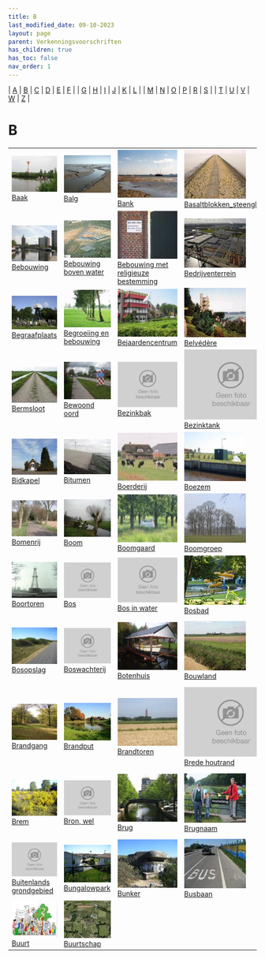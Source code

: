 ```yaml
---
title: B
last_modified_date: 09-10-2023
layout: page
parent: Verkenningsvoorschriften
has_children: true
has_toc: false
nav_order: 1
---
```


| [A](../A/A.html) | [B](../B/B.html) | [C](../C/C.html) | [D](../D/D.html) | [E](../E/E.html) | [F](../F/F.html) |
| [G](../G/G.html) | [H](../H/H.html) | [I](../I/I.html) | [J](../J/J.html) | [K](../K/K.html) | [L](../L/L.html) |
| [M](../M/M.html) | [N](../N/N.html) | [O](../O/O.html) | [P](../P/P.html) | [R](../R/R.html) | [S](../S/S.html) |
| [T](../T/T.html) | [U](../U/U.html) | [V](../V/V.html) | [W](../W/W.html) | [Z](../Z/Z.html) |

B
=

|     |     |     |     |     |
| --- | --- | --- | --- | --- |
| [![](Baak/vv_0071_125x100.jpg)](Baak/Baak.html)<br>[Baak](Baak/Baak.html)                                                                                                              | [![](Balg/balg_125x100.jpg)](Balg/Balg.html)<br>[Balg](Balg/Balg.html)                                                                                                                        | [![](Bank/bank_125x100.jpg)](Bank/Bank.html)<br>[Bank](Bank/Bank.html)                                                                                                                                                                                              | [![](Basaltblokken_steenglooiing/vv_0089_125x100.jpg)](Basaltblokken_steenglooiing/Basaltblokken_steenglooiing.html)<br>[Basaltblokken_steenglooiing](Basaltblokken_steenglooiing/Basaltblokken_steenglooiing.html) | [![](Bebouwd_gebied/vv_0619_125x100.jpg)](Bebouwd_gebied/Bebouwd_gebied.html)<br>[Bebouwd gebied](Bebouwd_gebied/Bebouwd_gebied.html)                                                  |
| [![](Bebouwing/vv_0184_125x100.jpg)](Bebouwing/Bebouwing.html)<br>[Bebouwing](Bebouwing/Bebouwing.html)                                                                                | [![](Bebouwing_boven_water/bebouwing_boven_water_125x100.jpg)](Bebouwing_boven_water/Bebouwing_boven_water.html)<br>[Bebouwing boven water](Bebouwing_boven_water/Bebouwing_boven_water.html) | [![](Bebouwing_met_religieuze_bestemming/vv_0527_125x100.jpg)](Bebouwing_met_religieuze_bestemming/Bebouwing_met_religieuze_bestemming.html)<br>[Bebouwing met religieuze bestemming](Bebouwing_met_religieuze_bestemming/Bebouwing_met_religieuze_bestemming.html) | [![](Bedrijventerrein/bedrijventerrein_125x100.jpg)](Bedrijventerrein/Bedrijventerrein.html)<br>[Bedrijventerrein](Bedrijventerrein/Bedrijventerrein.html)                                                          | [![](Beek/beek_125x100.jpg)](Beek/Beek.html)<br>[Beek](Beek/Beek.html)                                                                                                                 |
| [![](Begraafplaats/vv_0144_124x93.jpg)](Begraafplaats/Begraafplaats.html)<br>[Begraafplaats](Begraafplaats/Begraafplaats.html)                                                         | [![](Bomenrij/vv_0108_125x100.jpg)](Begroeiing_en_bebouwing/Begroeiing_en_bebouwing.html)<br>[Begroeiing en bebouwing](Begroeiing_en_bebouwing/Begroeiing_en_bebouwing.html)                  | [![](Bejaardencentrum/Bejaardencentrum_125x100.jpg)](Bejaardencentrum/Bejaardencentrum.html)<br>[Bejaardencentrum](Bejaardencentrum/Bejaardencentrum.html)                                                                                                          | [![](Belvédère/Belvédère_125x100.bmp)](Belvédère/Belvédère.html)<br>[Belvédère](Belvédère/Belvédère.html)                                                                                                           | [![](Berm/vv_0464_125x100.jpg)](Berm/Berm.html)<br>[Berm](Berm/Berm.html)                                                                                                              |
| [![](Bermsloot/vv_0401_125x100.jpg)](Bermsloot/Bermsloot.html)<br>[Bermsloot](Bermsloot/Bermsloot.html)                                                                                | [![](Bewoond_oord/vv_0183_125x100.jpg)](Bewoond_oord/Bewoond_oord.html)<br>[Bewoond oord](Bewoond_oord/Bewoond_oord.html)                                                                     | [![](../../images/foto-niet-beschikbaar.jpg)](Bezinkbak/Bezinkbak.html)<br>[Bezinkbak](Bezinkbak/Bezinkbak.html)                                                                                                                                                    | [![](../../images/foto-niet-beschikbaar.jpg)](Bezinktank/Bezinktank.html)<br>[Bezinktank](Bezinktank/Bezinktank.html)                                                                                               | [![](Bezoekerscentrum/bezoekerscentrum_dwingelderveld_125x100.jpg)](Bezoekerscentrum/Bezoekerscentrum.html)<br>[Bezoekerscentrum](Bezoekerscentrum/Bezoekerscentrum.html)              |
| [![](../K/Kapel/vv_0439_125x100.jpg)](Bidkapel/Bidkapel.html)<br>[Bidkapel](Bidkapel/Bidkapel.html)                                                                                    | [![](../D/Dijkversteviging/vv_0394_123x92.jpg)](Bitumen/Bitumen.html)<br>[Bitumen](Bitumen/Bitumen.html)                                                                                      | [![](Boerderij/boerderij_125x100.jpg)](Boerderij/Boerderij.html)<br>[Boerderij](Boerderij/Boerderij.html)                                                                                                                                                           | [![](Boezem/vv_0076_125x100.jpg)](Boezem/Boezem.html)<br>[Boezem](Boezem/Boezem.html)                                                                                                                               | [![](Boezem/vv_0463_125x100.jpg)](Boezemdijk/Boezemdijk.html)<br>[Boezemdijk](Boezemdijk/Boezemdijk.html)                                                                              |
| [![](Bomenrij/vv_0263_125x100.jpg)](Bomenrij/Bomenrij.html)<br>[Bomenrij](Bomenrij/Bomenrij.html)                                                                                      | [![](Boom/vv_0354_125x100.jpg)](Boom/Boom.html)<br>[Boom](Boom/Boom.html)                                                                                                                     | [![](Boomgaard/boomgaard_125x100.jpg)](Boomgaard/Boomgaard.html)<br>[Boomgaard](Boomgaard/Boomgaard.html)                                                                                                                                                           | [![](Boomgroep/boomgroep_125x100.jpg)](Boomgroep/Boomgroep.html)<br>[Boomgroep](Boomgroep/Boomgroep.html)                                                                                                           | [![](Boomkwekerij/vv_0428_125x100.jpg)](Boomkwekerij/Boomkwekerij.html)<br>[Boomkwekerij](Boomkwekerij/Boomkwekerij.html)                                                              |
| [![](Boortoren/boortoren_125x100.jpg)](Boortoren/Boortoren.html)<br>[Boortoren](Boortoren/Boortoren.html)                                                                              | [![](../../images/foto-niet-beschikbaar.jpg)](Bos/Bos.html)<br>[Bos](Bos/Bos.html)                                                                                                            | [![](../../images/foto-niet-beschikbaar.jpg)](Bos_in_water/Bos_in_water.html)<br>[Bos in water](Bos_in_water/Bos_in_water.html)                                                                                                                                     | [![](Bosbad/bosbad_125x100.jpg)](Bosbad/Bosbad.html)<br>[Bosbad](Bosbad/Bosbad.html)                                                                                                                                | [![](Bosgebied/bosgebied_125x100.jpg)](Bosgebied/Bosgebied.html)<br>[Bosgebied](Bosgebied/Bosgebied.html)                                                                              |
| [![](Bosopslag/vv_0521_125x100.jpg)](Bosopslag/Bosopslag.html)<br>[Bosopslag](Bosopslag/Bosopslag.html)                                                                                | [![](../../images/foto-niet-beschikbaar.jpg)](Boswachterij/Boswachterij.html)<br>[Boswachterij](Boswachterij/Boswachterij.html)                                                               | [![](Botenhuis/botenhuis_125x100.bmp)](Botenhuis/Botenhuis.html)<br>[Botenhuis](Botenhuis/Botenhuis.html)                                                                                                                                                           | [![](../A/Akkerland/vv_0244_125x100.jpg)](Bouwland/Bouwland.html)<br>[Bouwland](Bouwland/Bouwland.html)                                                                                                             | [![](../A/Akkerland/vv_0284_125x100.jpg)](Braakliggend_terrein/Braakliggend_terrein.html)<br>[Braakliggend terrein](Braakliggend_terrein/Braakliggend_terrein.html)                    |
| [![](Brandgang/brandgang_125x100.jpg)](Brandgang/Brandgang.html)<br>[Brandgang](Brandgang/Brandgang.html)                                                                              | [![](Brandput/brandput_125x100.jpg)](Brandput/Brandput.html)<br>[Brandput](Brandput/Brandput.html)                                                                                            | [![](Brandtoren/vv_0300_125x100.jpg)](Brandtoren/Brandtoren.html)<br>[Brandtoren](Brandtoren/Brandtoren.html)                                                                                                                                                       | [![](../../images/foto-niet-beschikbaar.jpg)](Brede_houtrand/Brede_houtrand.html)<br>[Brede houtrand](Brede_houtrand/Brede_houtrand.html)                                                                           | [![](Breedtebepaling/wegbreedte_100x80.jpg)](Breedtebepaling/Breedtebepaling.html)<br>[Breedtebepaling](Breedtebepaling/Breedtebepaling.html)                                          |
| [![](Brem/brem_125x100.jpg)](Brem/Brem.html)<br>[Brem](Brem/Brem.html)                                                                                                                 | [![](../../images/foto-niet-beschikbaar.jpg)](Bron_Wel/Bron_Wel.html)<br>[Bron, wel](Bron_Wel/Bron_Wel.html)                                                                                  | [![](Brug/Brug12_125x100.jpg)](Brug/Brug.html)<br>[Brug](Brug/Brug.html)                                                                                                                                                                                            | [![](Brugnaam/brugnaam_125x100.jpg)](Brugnaam/Brugnaam.html)<br>[Brugnaam](Brugnaam/Brugnaam.html)                                                                                                                  | [![](Buitendijkse_gronden/buitendijkse_gronden_125x100.jpg)](Buitendijkse_gronden/Buitendijkse_gronden.html)<br>[Buitendijkse gronden](Buitendijkse_gronden/Buitendijkse_gronden.html) |
| [![](../../images/foto-niet-beschikbaar.jpg)](Buitenlands_grondgebied/Buitenlands_grondgebied.html)<br>[Buitenlands grondgebied](Buitenlands_grondgebied/Buitenlands_grondgebied.html) | [![](Bungalowpark/vv_0549_125x100.jpg)](Bungalowpark/Bungalowpark.html)<br>[Bungalowpark](Bungalowpark/Bungalowpark.html)                                                                     | [![](Bunker/vv_0708_125x100.jpg)](Bunker/Bunker.html)<br>[Bunker](Bunker/Bunker.html)                                                                                                                                                                               | [![](Busbaan/Busbaan2_125x100.jpg)](Busbaan/Busbaan.html)<br>[Busbaan](Busbaan/Busbaan.html)                                                                                                                        | [![](Bussluis/bussluis_125x100.jpg)](Bussluis/Bussluis.html)<br>[Bussluis](Bussluis/Bussluis.html)                                                                                     |
| [![](Buurt/buurt_125x100.jpg)](Buurt/Buurt.html)<br>[Buurt](Buurt/Buurt.html)                                                                                                          | [![](Buurtschap/buurtschap_125x100.jpg)](Buurtschap/Buurtschap.html)<br>[Buurtschap](Buurtschap/Buurtschap.html)                                                                              |                                                                                                                                                                                                                                                                     |                                                                                                                                                                                                                     |                                                                                                                                                                                        |
